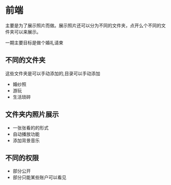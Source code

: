 # 前端

主要是为了展示照片而做。展示照片还可以分为不同的文件夹，点开么个不同的文件夹可以来展示。

一期主要目标是做个婚礼请柬

## 不同的文件夹

这些文件夹是可以手动添加的,目录可以手动添加

- 婚纱照
- 游玩
- 生活琐碎

## 文件夹内照片展示

- 一张张看的的形式
- 自动播放功能
- 添加背景音乐

## 不同的权限

- 部分公开
- 部分只能某些账户可以看见
